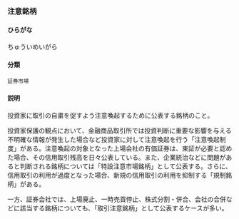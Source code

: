<div style="display:none;">

## [あ行](securities-terms?id=あ行)
## [か行](securities-terms?id=か行)
## [さ行](securities-terms?id=さ行)
## [た行](securities-terms?id=た行)

</div>

### 注意銘柄

#### ひらがな

ちゅういめいがら

#### 分類

`証券市場`

#### 説明

投資家に取引の自粛を促すよう注意喚起するために公表する銘柄のこと。
 
投資家保護の観点において、金融商品取引所では投資判断に重要な影響を与える不明確な情報が発生した場合など投資家に対して注意喚起を行う「注意喚起制度」がある。注意喚起の対象となった上場会社の有価証券は、東証が必要と認めた場合、その信用取引残高を日々公表している。また、企業統治などに問題があると判断される銘柄については「特設注意市場銘柄」として公表する。さらに、信用取引の利用が過度となった場合、新規の信用取引の利用を抑制する「規制銘柄」がある。
 
 一方、証券会社では、上場廃止、一時売買停止、株式分割・併合、会社の合併などに該当する銘柄についても、「取引注意銘柄」として公表するケースが多い。

<div style="display:none;">

## [な行](securities-terms?id=な行)
## [は行](securities-terms?id=は行)
## [ま行](securities-terms?id=ま行)
## [や行](securities-terms?id=や行)
## [ら行](securities-terms?id=ら行)
## [わ行](securities-terms?id=わ行)
## [英数字・記号](securities-terms?id=英数字・記号)

</div>

